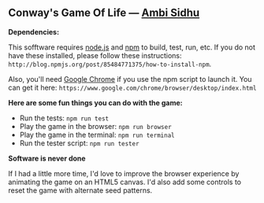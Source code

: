 Conway's Game Of Life &mdash; [Ambi Sidhu](mailto://ambeard@gmail.com)
-
**Dependencies:**

This sofftware requires [node.js](https://nodejs.org/en/) and [npm](https://www.npmjs.com/) to build, test, run, etc. If you do not have these installed, please follow these instructions: `http://blog.npmjs.org/post/85484771375/how-to-install-npm`.

Also, you'll need [Google Chrome](https://www.google.com/chrome/browser/features.html) if you use the npm script to launch it. You can get it here: `https://www.google.com/chrome/browser/desktop/index.html`


**Here are some fun things you can do with the game:**

- Run the tests: `npm run test`
- Play the game in the browser: `npm run browser`
- Play the game in the terminal: `npm run terminal`
- Run the tester script: `npm run tester`

**Software is never done**

If I had a little more time, I'd love to improve the browser experience by animating the game on an HTML5 canvas. I'd also add some controls to reset the game with alternate seed patterns.
